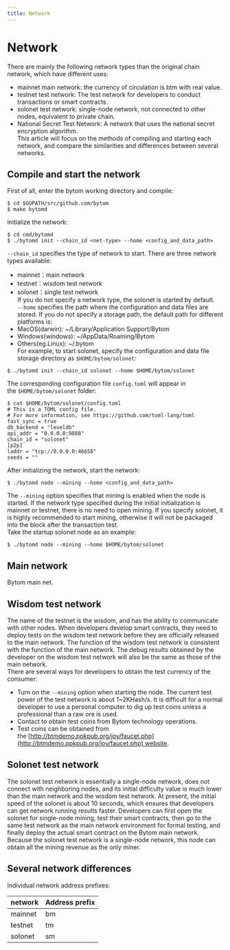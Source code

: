 ```yaml
---
title: Network
---
```


# Network

There are mainly the following network types than the original chain network, which have different uses:

* mainnet main network: the currency of circulation is btm with real value.
* testnet test network: The test network for developers to conduct transactions or smart contracts.
* solonet test network: single-node network, not connected to other nodes, equivalent to private chain.
* National Secret Test Network: A network that uses the national secret encryption algorithm.<br />This article will focus on the methods of compiling and starting each network, and compare the similarities and differences between several networks.

<a name="807de37d"></a>
## Compile and start the network

First of all, enter the bytom working directory and compile:

```
$ cd $GOPATH/src/github.com/bytom
$ make bytomd
```

Initialize the network:

```
$ cd cmd/bytomd
$ ./bytomd init --chain_id <net-type> --home <config_and_data_path>
```

`--chain_id` specifies the type of network to start. There are three network types available:

* mainnet：main network
* testnet：wisdom test network
* solonet：single test network<br />If you do not specify a network type, the solonet is started by default.<br />`--home` specifies the path where the configuration and data files are stored. If you do not specify a storage path, the default path for different platforms is:
* MacOS(darwin): ~/Library/Application Support/Bytom
* Windows(windows): ~/AppData/Roaming/Bytom
* Others(eg.Linux): ~/.bytom<br />For example, to start solonet, specify the configuration and data file storage directory as `$HOME/bytom/solonet`:

```
$ ./bytomd init --chain_id solonet --home $HOME/bytom/solonet
```

The corresponding configuration file `config.toml` will appear in the `$HOME/bytom/solonet` folder:

```
$ cat $HOME/bytom/solonet/config.toml
# This is a TOML config file.
# For more information, see https://github.com/toml-lang/toml
fast_sync = true
db_backend = "leveldb"
api_addr = "0.0.0.0:9888"
chain_id = "solonet"
[p2p]
laddr = "tcp://0.0.0.0:46658"
seeds = ""
```

After initializing the network, start the network:

```
$ ./bytomd node --mining --home <config_and_data_path>
```

The `--mining` option specifies that mining is enabled when the node is started. If the network type specified during the initial initialization is mainnet or testnet, there is no need to open mining. If you specify solonet, it is highly recommended to start mining, otherwise it will not be packaged into the block after the transaction test.<br />Take the startup solonet node as an example:

```
$ ./bytomd node --mining --home $HOME/bytom/solonet
```

<a name="faa44f72"></a>
## Main network

Bytom main net.

<a name="365e4ef7"></a>
## Wisdom test network

The name of the testnet is the wisdom, and has the ability to communicate with other nodes. When developers develop smart contracts, they need to deploy tests on the wisdom test network before they are officially released to the main network. The function of the wisdom test network is consistent with the function of the main network. The debug results obtained by the developer on the wisdom test network will also be the same as those of the main network.<br />There are several ways for developers to obtain the test currency of the consumer:

* Turn on the `--mining` option when starting the node. The current test power of the test network is about 1~2KHash/s. It is difficult for a normal developer to use a personal computer to dig up test coins unless a professional than a raw ore is used.
* Contact to obtain test coins from Bytom technology operations.
* Test coins can be obtained from the [http://btmdemo.ppkpub.org/joy/faucet.php](http://btmdemo.ppkpub.org/joy/faucet.php) website.

<a name="2ef29ea4"></a>
## Solonet test network

The solonet test network is essentially a single-node network, does not connect with neighboring nodes, and its initial difficulty value is much lower than the main network and the wisdom test network. At present, the initial speed of the solonet is about 10 seconds, which ensures that developers can get network running results faster. Developers can first open the solonet for single-node mining, test their smart contracts, then go to the same test network as the main network environment for formal testing, and finally deploy the actual smart contract on the Bytom main network.<br />Because the solonet test network is a single-node network, this node can obtain all the mining revenue as the only miner.

<a name="41f83988"></a>
## Several network differences

Individual network address prefixes:

| network | Address prefix |
| --- | --- |
| mainnet | bm |
| testnet | tm |
| solonet | sm |


